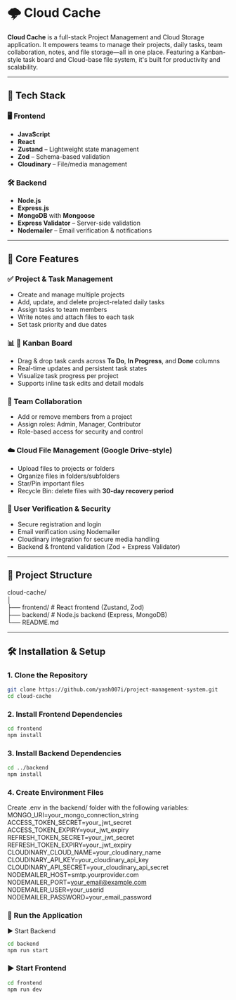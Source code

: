 # 🌩️ Cloud Cache

**Cloud Cache** is a full-stack Project Management and Cloud Storage application. It empowers teams to manage their projects, daily tasks, team collaboration, notes, and file storage—all in one place. Featuring a Kanban-style task board and Cloud-base file system, it's built for productivity and scalability.

---

## 🚀 Tech Stack

### 🖥️ Frontend
- **JavaScript**
- **React**
- **Zustand** – Lightweight state management
- **Zod** – Schema-based validation
- **Cloudinary** – File/media management

### 🛠️ Backend
- **Node.js**
- **Express.js**
- **MongoDB** with **Mongoose**
- **Express Validator** – Server-side validation
- **Nodemailer** – Email verification & notifications

---

## 📌 Core Features

### ✅ Project & Task Management
- Create and manage multiple projects
- Add, update, and delete project-related daily tasks
- Assign tasks to team members
- Write notes and attach files to each task
- Set task priority and due dates

### 📊 🧩 Kanban Board
- Drag & drop task cards across **To Do**, **In Progress**, and **Done** columns
- Real-time updates and persistent task states
- Visualize task progress per project
- Supports inline task edits and detail modals

### 👥 Team Collaboration
- Add or remove members from a project
- Assign roles: Admin, Manager, Contributor
- Role-based access for security and control

### ☁️ Cloud File Management (Google Drive-style)
- Upload files to projects or folders
- Organize files in folders/subfolders
- Star/Pin important files
- Recycle Bin: delete files with **30-day recovery period**

### 📧 User Verification & Security
- Secure registration and login
- Email verification using Nodemailer
- Cloudinary integration for secure media handling
- Backend & frontend validation (Zod + Express Validator)

---

## 🧱 Project Structure
cloud-cache/  
│  
├── frontend/ # React frontend (Zustand, Zod)  
├── backend/ # Node.js backend (Express, MongoDB)  
└── README.md 

---

## 🛠️ Installation & Setup

### 1. Clone the Repository

```bash
git clone https://github.com/yash007i/project-management-system.git
cd cloud-cache
```

### 2. Install Frontend Dependencies
```bash
cd frontend
npm install
```

### 3. Install Backend Dependencies
```bash
cd ../backend
npm install
```

### 4. Create Environment Files
Create .env in the backend/ folder with the following variables:  
MONGO_URI=your_mongo_connection_string  
ACCESS_TOKEN_SECRET=your_jwt_secret  
ACCESS_TOKEN_EXPIRY=your_jwt_expiry  
REFRESH_TOKEN_SECRET=your_jwt_secret  
REFRESH_TOKEN_EXPIRY=your_jwt_expiry  
CLOUDINARY_CLOUD_NAME=your_cloudinary_name  
CLOUDINARY_API_KEY=your_cloudinary_api_key  
CLOUDINARY_API_SECRET=your_cloudinary_api_secret  
NODEMAILER_HOST=smtp.yourprovider.com  
NODEMAILER_PORT=your_email@example.com  
NODEMAILER_USER=your_userid  
NODEMAILER_PASSWORD=your_email_password  


### 🔄 Run the Application
▶️ Start Backend
```bash
cd backend
npm run start
```

### ▶️ Start Frontend
```bash
cd frontend
npm run dev
```
